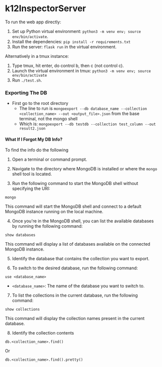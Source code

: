 # k12InspectorServer

To run the web app directly:
1. Set up Python virtual environment: `python3 -m venv env; source env/bin/activate`.
2. Install the dependencies: `pip install -r requirements.txt`
3. Run the server: `flask run` in the virtual environment.

Alternatively in a tmux instance: 
1. Type tmux, hit enter, do control b, then c (not control c).
2. Launch the virtual environment in tmux: `python3 -m venv env; source env/bin/activate`
3. Run `./test.sh`. 


### Exporting The DB
- First go to the root directory 
    - The line to run is `mongoexport --db database_name --collection <collection_name> --out <output_file>.json` from the base terminal, not the mongo shell
    - Which is: `mongoexport --db testdb --collection test_column --out result2.json`

#### What If I Forgot My DB Info?
To find the info do the following 

1. Open a terminal or command prompt.

2. Navigate to the directory where MongoDB is installed or where the `mongo` shell tool is located.

3. Run the following command to start the MongoDB shell without specifying the URI:
```
mongo
```

This command will start the MongoDB shell and connect to a default MongoDB instance running on the local machine.

4. Once you're in the MongoDB shell, you can list the available databases by running the following command:
```
show databases
```

This command will display a list of databases available on the connected MongoDB instance.

5. Identify the database that contains the collection you want to export.

6. To switch to the desired database, run the following command:
```
use <database_name>
```
   - `<database_name>`: The name of the database you want to switch to.

7. To list the collections in the current database, run the following command:
```
show collections
```

This command will display the collection names present in the current database.

8. Identify the collection contents 

```
db.<collection_name>.find()
```
Or
```
db.<collection_name>.find().pretty()
```